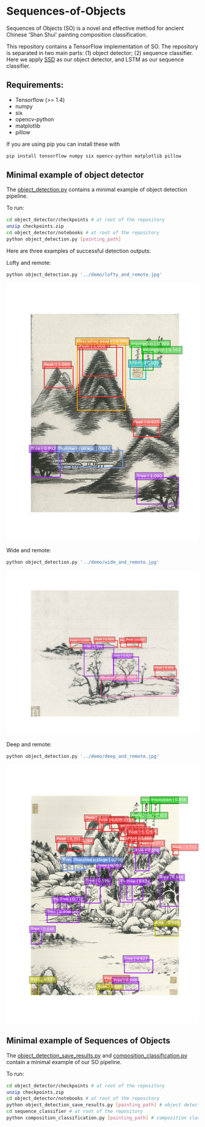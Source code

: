 # Sequences-of-Objects

Sequences of Objects (SO) is a novel and effective method for ancient Chinese 'Shan Shui' painting composition classification.

This repository contains a TensorFlow implementation of SO. The repository is separated in two main parts: (1) object detector; (2) sequence classifier. Here we apply [SSD](http://arxiv.org/abs/1512.02325) as our object detector, and LSTM as our sequence classifier.

## Requirements:
* Tensorflow (>= 1.4)
* numpy
* six
* opencv-python
* matplotlib
* pillow

If you are using pip you can install these with

```bash
pip install tensorflow numpy six opencv-python matplotlib pillow
```

## Minimal example of object detector

The [object_detection.py](object_detector/notebooks/object_detection.py) contains a minimal example of object detection pipeline.

To run:
```bash
cd object_detector/checkpoints # at root of the repository
unzip checkpoints.zip
cd object_detector/notebooks # at root of the repository
python object_detection.py [painting_path]
```

Here are three examples of successful detection outputs:

Lofty and remote:
```bash
python object_detection.py '../demo/lofty_and_remote.jpg'
```

![](object_detector/results/lofty_and_remote.jpg)

Wide and remote:
```bash
python object_detection.py '../demo/wide_and_remote.jpg'
```

![](object_detector/results/wide_and_remote.jpg)

Deep and remote:
```bash
python object_detection.py '../demo/deep_and_remote.jpg'
```

![](object_detector/results/deep_and_remote.jpg)

## Minimal example of Sequences of Objects

The [object_detection_save_results.py](object_detector/notebooks/object_detection_save_results.py) and [composition_classification.py](sequence_classifier/composition_classification.py) contain a minimal example of our SO pipeline.

To run:
```bash
cd object_detector/checkpoints # at root of the repository
unzip checkpoints.zip
cd object_detector/notebooks # at root of the repository
python object_detection_save_results.py [painting_path] # object detection
cd sequence_classifier # at root of the repository
python composition_classification.py [painting_path] # composition classification
```
